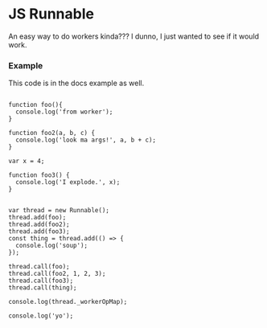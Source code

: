 # JS Runnable

An easy way to do workers kinda??? I dunno, I just wanted to see if it would work.

### Example
This code is in the docs example as well.

```

function foo(){
  console.log('from worker');
}

function foo2(a, b, c) {
  console.log('look ma args!', a, b + c);
}

var x = 4;

function foo3() {
  console.log('I explode.', x);
}


var thread = new Runnable();
thread.add(foo);
thread.add(foo2);
thread.add(foo3);
const thing = thread.add(() => {
  console.log('soup');
});

thread.call(foo);
thread.call(foo2, 1, 2, 3);
thread.call(foo3);
thread.call(thing);

console.log(thread._workerOpMap);

console.log('yo');
```
